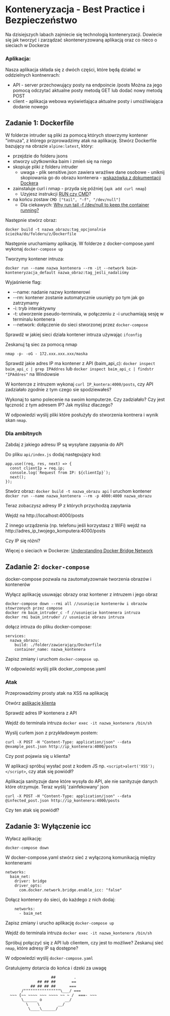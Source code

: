 # Konteneryzacja - Best Practice i Bezpieczeństwo
Na dzisiejszych labach zajmiecie się technologią konteneryzacji. Dowiecie się jak tworzyć i zarządzać skonteneryzowaną aplikacją oraz co nieco o sieciach w Dockerze

### Aplikacja:

Nasza aplikacja składa się z dwóch części, które będą działać w oddzielnych kontnenrach:
* API - server przechowujący posty na endpoincie /posts Można za jego pomocą odczytać aktualne posty metodą GET lub dodać nowy metodą POST
* client - aplikacja webowa wyświetlająca aktualne posty i umożliwiająca dodanie nowego

## Zadanie 1: Dockerfile

W folderze intruder są pliki za pomocą których stowrzymy kontener "intruza", z którego przprowadzimy atak na aplikację. Stwórz Dockerfile bazujący na obrazie `alpine:latest`, który:
* przejdzie do folderu jsons
* stworzy użytkownika baim i zmień się na niego
* skopiuje pliki z folderu intruder
    - uwaga - plik sensitive.json zawiera wrażliwe dane osobowe - uniknij skopiowania go do obrazu kontenera - [wskazówka z dokumentacji Dockera](https://docs.docker.com/build/building/context/#dockerignore-files)
* zainstaluje curl i nmap - przyda się później (`apk add curl nmap`)
    - Uzyjesz instrukcji [RUN czy CMD](https://betterstack.com/community/questions/difference-between-run-and-cmd-in-dockerfile/)?
* na końcu zostaw `CMD ["tail", "-f", "/dev/null"]`
    - Dla ciekawych: [Why run tail -f /dev/null to keep the container running?](https://github.com/docker/getting-started/issues/201)

Następnie stwórz obraz: 

`docker build -t nazwa_obrazu:tag_opcjonalnie ścieżka/do/folderu/z/Dockerfile`

Następnie uruchamiamy aplikację. W folderze z docker-compose.yaml wykonaj `docker-compose up`

Tworzymy kontener intruza:

`docker run --name nazwa_kontenera --rm -it --network baim-konteneryzacja_default nazwa_obraz:tag_jeśli_nadaliśmy`

Wyjaśnienie flag:
* --name: nadanie nazwy kontenerowi
* --rm: kontener zostanie automatycznie usunięty po tym jak go zatrzymamy
* -i: tryb interaktywny
* -t: utworzenie pseudo-terminala, w połączeniu z -i uruchamiają sesję w terminalu kontenera
* --network: dołączenie do sieci stworzonej przez `docker-compose`

Sprawdź w jakiej sieci działa kontener intruza używając `ifconfig`

Zeskanuj tą siec za pomocą nmap

`nmap -p- -oG - 172.xxx.xxx.xxx/maska`

Sprawdź jakie adres IP ma kontener z API (baim_api_c): 
`docker inspect baim_api_c | grep IPAddres` lub `docker inspect baim_api_c | findstr "IPAddres"` na Windowsie

W kontenrze z intruzem wykonaj `curl IP_kontera:4000/posts`, czy API zadziałało zgodnie z tym czego sie spodziewałeś?

Wykonaj to samo polecenie na swoim komputerze. Czy zadziałało? Czy jest łączność z tym adresem IP? Jak myślisz dlaczego?

W odpowiedzi wyślij pliki które posłużyły do stworzenia kontnera i wynik skan `nmap`.

### Dla ambitnych

Zabdaj z jakiego adresu IP są wysyłane zapyania do API

Do pliku `api/index.js` dodaj następujący kod:
```
app.use((req, res, next) => {
  const clientIp = req.ip;
  console.log(`Request from IP: ${clientIp}`);
  next();
});
```

Stwórz obraz: `docker build -t nazwa_obrazu api`
I uruchom kontener `docker run --name nazwa_kontenera --rm -p 4000:4000 nazwa_obrazu`

Teraz zobaczysz adresy IP z których przychodzą zapytania

Wejdź na http://localhost:4000/posts

Z innego urządzenia (np. telefonu jeśli korzystasz z WiFi) wejdź na http://adres_ip_twojego_komputera:4000/posts

Czy IP się różni?

Więcej o sieciach w Dockerze: [Understanding Docker Bridge Network](https://medium.com/@augustineozor/understanding-docker-bridge-network-6e499da50f65)

## Zadanie 2: `docker-compose`

docker-compose pozwala na zautomatyzownaie tworzenia obrazów i kontenerów

Wyłącz aplikację usuwając obrazy  oraz kontener z intruzem i jego obraz
```
docker-compose down --rmi all //usunięcie kontenerów i obrazów stowrzonych przez compose
docker rm baim_intruder_c -f //usunięcie kontnenera intruza
docker rmi baim_intruder // usunięcie obrazu intruza
```

dołącz intruza do pliku docker-compose:
```
services:
  nazwa_obrazu:
    build: ./folder/zawierający/Dockerfile
    container_name: nazwa_kontenera
```

Zapisz zmiany i uruchom `docker-compose up`.

W odpowiedzi wyślij plik docker_compose.yaml

### Atak

Przeprowadzimy prosty atak na XSS na aplikację

Otwórz [aplikację klienta](http://localhost:3000)

Sprawdź adres IP kontenera z API

Wejdź do terminala intruza `docker exec -it nazwa_kontenera /bin/sh`

Wyslij curlem json z przykładowym postem:

`curl -X POST -H "Content-Type: application/json" --data @example_post.json http://ip_kontenera:4000/posts`

Czy post pojawia się u klienta?

W aplikacji spróbuj wysłać post z kodem JS np. `<script>alert('XSS');</script>`, czy atak się powiódł?

Aplikacja sanityzuje dane które wysyła do API, ale nie sanityzuje danych które otrzymuje. Teraz wyślij 'zainfekowany' json

`curl -X POST -H "Content-Type: application/json" --data @infected_post.json http://ip_kontenera:4000/posts`

Czy ten atak się powiódł?

## Zadanie 3: Wyłączenie icc

Wyłacz aplikację: 

`docker-compose down`

W docker-compose.yaml stwórz sieć z wyłączoną komunikacją między kontenerami
```
networks:
  baim_net:
    driver: bridge
    driver_opts:
      com.docker.network.bridge.enable_icc: "false"
```
Dołącz kontenery do sieci, do każdego z nich dodaj:
```
    networks:
      - baim_net
```

Zapisz zmiany i urucho aplikację `docker-compose up`

Wejdź do terminala intruza `docker exec -it nazwa_kontenera /bin/sh`

Spróbuj połączyć się z API lub clientem, czy jest to możliwe? Zeskanuj sieć `nmap`, które adresy IP są dostępne?

W odpowiedzi wyślij `docker-compose.yaml`

Gratulujemy dotarcia do końca i dzeki za uwagę

```
                    ##        .            
              ## ## ##       ==            
           ## ## ## ##      ===            
       /""""""""""""""""\___/ ===        
  ~~~ {~~ ~~~~ ~~~ ~~~~ ~~ ~ /  ===- ~~~   
       \______ o          __/            
         \    \        __/             
          \____\______/                
```